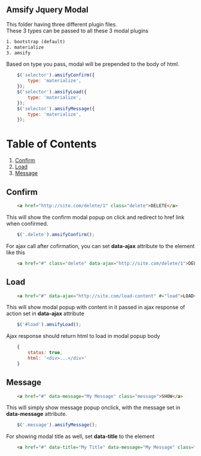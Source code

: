 Amsify Jquery Modal
-------------------

This folder having three different plugin files.
<br/>
These 3 types can be passed to all these 3 modal plugins
```txt
1. bootstrap (default)
2. materialize
3. amsify
```
Based on type you pass, modal will be prepended to the body of html.
```js
	$('selector').amsifyConfirm({
		type: 'materialize',
	});
	$('selector').amsifyLoad({
		type: 'materialize',
	});
	$('selector').amsifyMessage({
		type: 'materialize',
	});
```

# Table of Contents
1. [Confirm](#confirm)
2. [Load](#load)
3. [Message](#message)

## Confirm
```html
	<a href="http://site.com/delete/1" class="delete">DELETE</a>
```
This will show the confirm modal popup on click and redirect to href link when confirmed.
```js
	$('.delete').amsifyConfirm();
```
For ajax call after cofirmation, you can set **data-ajax** attribute to the element like this
```html
	<a href="#" class="delete" data-ajax="http://site.com/delete/1">DELETE</a>
```

## Load
```html
	<a href="#" data-ajax="http://site.com/load-content" #="load">LOAD</a>
```
This will show modal popup with content in it passed in ajax response of action set in **data-ajax** attribute
```js
	$('#load').amsifyLoad();
```
Ajax response should return html to load in modal popup body
```js
	{
		status: true,
		html: '<div>...</div>'
	}
```

## Message
```html
	<a href="#" data-message="My Message" class="message">SHOW</a>
```
This will simply show message popup onclick, with the message set in **data-message** attribute.
```js
	$('.message').amsifyMessage();
```
For showing modal title as well, set **data-title** to the element
```html
	<a href="#" data-title="My Title" data-message="My Message" class="message">SHOW</a>
```
